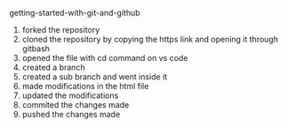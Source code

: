 getting-started-with-git-and-github

1. forked the repository
2. cloned the repository by copying the https link and opening it through gitbash
3. opened the file with cd command on vs code
4. created a branch
5. created a sub branch and went inside it
6. made modifications in the html file
7. updated the modifications
8. commited the changes made
9. pushed the changes made
